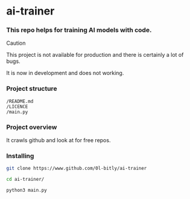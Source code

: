 # ai-trainer
### This repo helps for training AI models with code.

> [!CAUTION]
> This project is not available for production and there is certainly a lot of bugs.

It is now in development and does not working.
### Project structure
```tree
/README.md
/LICENCE
/main.py
```
### Project overview
It crawls github and look at for free repos.

### Installing
```bash
git clone https://www.github.com/0l-bitly/ai-trainer
```
```bash
cd ai-trainer/
```
```bash
python3 main.py
```
